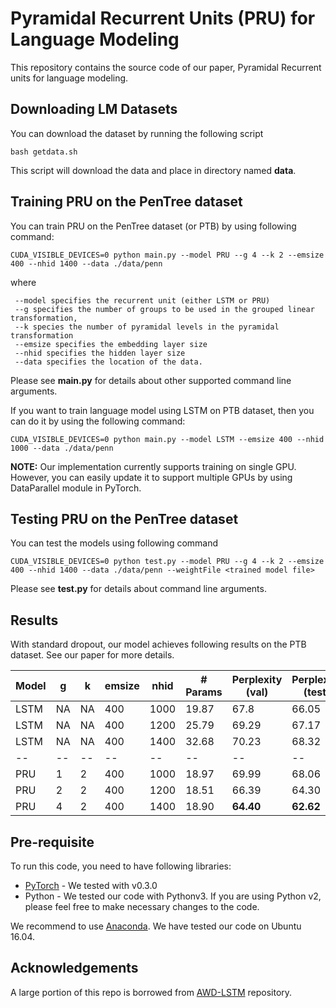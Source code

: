 # Pyramidal Recurrent Units (PRU) for Language Modeling

This repository contains the source code of our paper, Pyramidal Recurrent units for language modeling.

## Downloading LM Datasets
You can download the dataset by running the following script
```
bash getdata.sh
```
This script will download the data and place in directory named **data**.

## Training PRU on the PenTree dataset
You can train PRU on the PenTree dataset (or PTB) by using following command:

```
CUDA_VISIBLE_DEVICES=0 python main.py --model PRU --g 4 --k 2 --emsize 400 --nhid 1400 --data ./data/penn 
``` 
where 
```
 --model specifies the recurrent unit (either LSTM or PRU)
 --g specifies the number of groups to be used in the grouped linear transformation, 
 --k species the number of pyramidal levels in the pyramidal transformation
 --emsize specifies the embedding layer size
 --nhid specifies the hidden layer size 
 --data specifies the location of the data.
```
Please see **main.py** for details about other supported command line arguments.

If you want to train language model using LSTM on PTB dataset, then you can do it by using the following command:
```
CUDA_VISIBLE_DEVICES=0 python main.py --model LSTM --emsize 400 --nhid 1000 --data ./data/penn
```

**NOTE:** Our implementation currently supports training on single GPU. However, you can easily update it to support multiple
GPUs by using DataParallel module in PyTorch.

## Testing PRU on the PenTree dataset
You can test the models using following command
```
CUDA_VISIBLE_DEVICES=0 python test.py --model PRU --g 4 --k 2 --emsize 400 --nhid 1400 --data ./data/penn --weightFile <trained model file>
```
Please see **test.py** for details about command line arguments.

## Results
With standard dropout, our model achieves following results on the PTB dataset. See our paper for more details. 

| Model | g | k | emsize | nhid | # Params | Perplexity (val) | Perplexity (test) |  
| -- | -- | -- | -- | -- | -- | -- | -- |
| LSTM | NA | NA | 400 | 1000 | 19.87 | 67.8 | 66.05 |
| LSTM | NA | NA | 400 | 1200 | 25.79 | 69.29 | 67.17 |
| LSTM | NA | NA | 400 | 1400 | 32.68 | 70.23 | 68.32 |
| -- | -- | -- | -- | -- | -- | -- | -- |
| PRU | 1 | 2 | 400 | 1000 | 18.97 | 69.99 | 68.06 |
| PRU | 2 | 2 | 400 | 1200 | 18.51 | 66.39 | 64.30 |
| PRU | 4 | 2 | 400 | 1400 | 18.90 | **64.40** | **62.62** | 

## Pre-requisite
To run this code, you need to have following libraries:
* [PyTorch](http://pytorch.org/) - We tested with v0.3.0
* Python - We tested our code with Pythonv3. If you are using Python v2, please feel free to make necessary changes to the code. 

We recommend to use [Anaconda](https://conda.io/docs/user-guide/install/linux.html). We have tested our code on Ubuntu 16.04.

## Acknowledgements

A large portion of this repo is borrowed from [AWD-LSTM](https://github.com/salesforce/awd-lstm-lm) repository.

